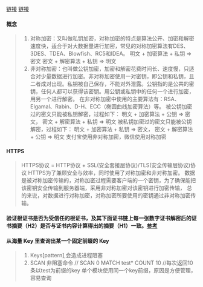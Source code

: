 [链接](https://mp.weixin.qq.com/s?__biz=MzA3NDQ1ODcyMw==&mid=2247485146&idx=1&sn=2eebc58dc8ad3f550abce967db8efa8a&chksm=9f7e35d6a809bcc0cb46917ba9cb11a2b880a2290c26929ff7176a9c17a934a35271734509a8&scene=21#wechat_redirect)
[链接](https://mp.weixin.qq.com/s/81ZGJ_HdUIcYX6F6GEi0Nw)

#### 概念
> 1. 对称加密：又叫做私钥加密，对称加密的特点是算法公开、加密和解密速度快，适合于对大数据量进行加密，常见的对称加密算法有DES、3DES、TDEA、Blowfish、RC5和IDEA。
>     明文 + 加密算法 + 私钥 => 密文
>     密文 + 解密算法 + 私钥 => 明文
> 2. 非对称加密：也叫做公钥加密，加密和解密花费时间长、速度慢，只适合对少量数据进行加密。非对称加密使用一对密钥，即公钥和私钥，且二者成对出现。私钥被自己保存，不能对外泄露。公钥指的是公共的密钥，任何人都可以获得该密钥。用公钥或私钥中的任何一个进行加密，用另一个进行解密。
> 在非对称加密中使用的主要算法有：RSA、Elgamal、Rabin、D-H、ECC（椭圆曲线加密算法）等。
>     被公钥加密过的密文只能被私钥解密，过程如下：
>     明文 + 加密算法 + 公钥 => 密文， 密文 + 解密算法 + 私钥 => 明文
>     被私钥加密过的密文只能被公钥解密，过程如下：
>     明文 + 加密算法 + 私钥 => 密文， 密文 + 解密算法 + 公钥 => 明文
> 支付宝使用非对称加密，微信使用对称加密

#### HTTPS
> HTTPS协议 = HTTP协议 + SSL(安全套接层协议)/TLS(安全传输层协议)协议
> HTTPS为了兼顾安全与效率，同时使用了对称加密和非对称加密。
> 数据是被对称加密传输的，对称加密过程需要客户端的一个密钥，为了确保能把该密钥安全传输到服务器端，采用非对称加密对该密钥进行加密传输，
> 总的来说，对数据进行对称加密，对称加密所要使用的密钥通过非对称加密传输。

#### 验证根证书是否为受信任的根证书，及其下面证书链上每一张数字证书解密后的证书摘要（H2）是否与证书内容计算得出的摘要（H1）一致。[参考](https://www.cnblogs.com/funny11/p/6978908.html)

#### 从海量 Key 里查询出某一个固定前缀的 Key
> 1. Keys[pattern],会造成进程阻塞
> 2. SCAN 非阻塞命令 // SCAN 0 MATCH test* COUNT 10 //每次返回10条以test为前缀的key
> 单个模块使用同一个key前缀，原因是方便管理，容易查询

